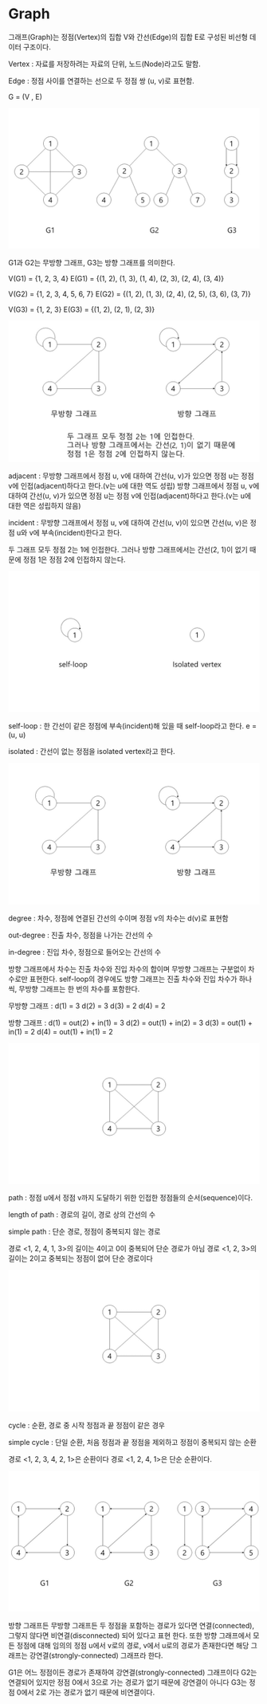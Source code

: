 # Graph

그래프(Graph)는 정점(Vertex)의 집합 V와 간선(Edge)의 집합 E로 구성된 비선형 데이터 구조이다.

Vertex : 자료를 저장하려는 자료의 단위, 노드(Node)라고도 말함.

Edge : 정점 사이를 연결하는 선으로 두 정점 쌍 (u, v)로 표현함.

G = (V , E)



![graph1](./images/graph1-min.JPG)



G1과 G2는 무방향 그래프, G3는 방향 그래프를 의미한다.

V(G1) = {1, 2, 3, 4}
E(G1) = {(1, 2), (1, 3), (1, 4), (2, 3), (2, 4), (3, 4)}

V(G2) = {1, 2, 3, 4, 5, 6, 7}
E(G2) = {(1, 2), (1, 3), (2, 4), (2, 5), (3, 6), (3, 7)}

V(G3) = {1, 2, 3}
E(G3) = {(1, 2), (2, 1), (2, 3)}



![graph2](./images/graph2-min.JPG)



adjacent : 무방향 그래프에서 정점 u, v에 대하여 간선(u, v)가 있으면 정점 u는 정점 v에 인접(adjacent)하다고 한다.(v는 u에 대한 역도 성립)
 방향 그래프에서 정점 u, v에 대하여 간선(u, v)가 있으면 정점 u는 정점 v에 인접(adjacent)하다고 한다.(v는 u에 대한 역은 성립하지 않음)

incident : 무방향 그래프에서 정점 u, v에 대하여 간선(u, v)이 있으면 간선(u, v)은 정점 u와 v에 부속(incident)한다고 한다.

두 그래프 모두 정점 2는 1에 인접한다.
그러나 방향 그래프에서는 간선(2, 1)이 없기 때문에 정점 1은 정점 2에 인접하지 않는다. 



![graph3](./images/graph3-min.JPG)



self-loop : 한 간선이 같은 정점에 부속(incident)해 있을 때 self-loop라고 한다. e = (u, u)

isolated : 간선이 없는 정점을 isolated vertex라고 한다.



![graph4](./images/graph4-min.JPG)



degree : 차수, 정점에 연결된 간선의 수이며 정점 v의 차수는 d(v)로 표현함

out-degree : 진출 차수, 정점을 나가는 간선의 수

in-degree : 진입 차수, 정점으로 들어오는 간선의 수

방향 그래프에서 차수는 진출 차수와 진입 차수의 합이며 무방향 그래프는 구분없이 차수로만 표현한다.
self-loop의 경우에도 방향 그래프는 진출 차수와 진입 차수가 하나씩, 무방향 그래프는 한 번의 차수를 포함한다.

무방향 그래프 : 
    d(1) = 3 
    d(2) = 3 
    d(3) = 2
    d(4) = 2

방향 그래프 :
    d(1) = out(2) + in(1) = 3
    d(2) = out(1) + in(2) = 3
    d(3) = out(1) + in(1) = 2
    d(4) = out(1) + in(1) = 2



![graph5](./images/graph5-min.JPG)



path : 정점 u에서 정점 v까지 도달하기 위한 인접한 정점들의 순서(sequence)이다.

length of path : 경로의 길이, 경로 상의 간선의 수

simple path : 단순 경로, 정점이 중복되지 않는 경로

경로 <1, 2, 4, 1, 3>의 길이는 4이고 0이 중복되어 단순 경로가 아님
경로 <1, 2, 3>의 길이는 2이고 중복되는 정점이 없어 단순 경로이다



![graph6](./images/graph6-min.JPG)



cycle : 순환, 경로 중 시작 정점과 끝 정점이 같은 경우

simple cycle : 단일 순환, 처음 정점과 끝 정점을 제외하고 정점이 중복되지 않는 순환

경로 <1, 2, 3, 4, 2, 1>은 순환이다
경로 <1, 2, 4, 1>은 단순 순환이다.



![graph7](./images/graph7-min.JPG)



방향 그래프든 무방향 그래프든 두 정점을 포함하는 경로가 있다면 연결(connected), 그렇지 않다면 비연결(disconnected) 되어 있다고 표현 한다.
또한 방향 그래프에서 모든 정점에 대해 임의의 정점 u에서 v로의 경로, v에서 u로의 경로가 존재한다면 해당 그래프는 강연결(strongly-connected) 그래프라 한다.

G1은 어느 정점이든 경로가 존재하여 강연결(strongly-connected) 그래프이다
G2는 연결되어 있지만 정점 0에서 3으로 가는 경로가 없기 때문에 강연결이 아니다
G3는 정점 0에서 2로 가는 경로가 없기 때문에 비연결이다.